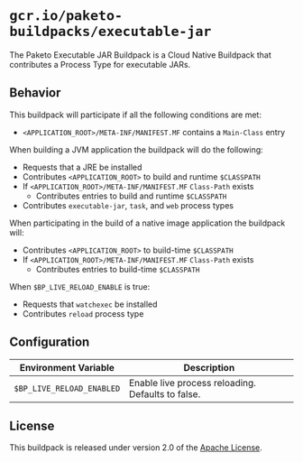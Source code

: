 # `gcr.io/paketo-buildpacks/executable-jar`
The Paketo Executable JAR Buildpack is a Cloud Native Buildpack that contributes a Process Type for executable JARs.

## Behavior
This buildpack will participate if all the following conditions are met:

* `<APPLICATION_ROOT>/META-INF/MANIFEST.MF` contains a `Main-Class` entry

When building a JVM application the buildpack will do the following:
* Requests that a JRE be installed
* Contributes `<APPLICATION_ROOT>` to build and runtime `$CLASSPATH`
* If `<APPLICATION_ROOT>/META-INF/MANIFEST.MF` `Class-Path` exists
  * Contributes entries to build and runtime `$CLASSPATH`
* Contributes `executable-jar`, `task`, and `web` process types

When participating in the build of a native image application the buildpack will:
* Contributes `<APPLICATION_ROOT>` to build-time `$CLASSPATH`
* If `<APPLICATION_ROOT>/META-INF/MANIFEST.MF` `Class-Path` exists
  * Contributes entries to build-time `$CLASSPATH`

When `$BP_LIVE_RELOAD_ENABLE` is true:
* Requests that `watchexec` be installed
* Contributes `reload` process type

## Configuration
| Environment Variable      | Description                                       |
| ------------------------- | ------------------------------------------------- |
| `$BP_LIVE_RELOAD_ENABLED` | Enable live process reloading. Defaults to false. |

## License
This buildpack is released under version 2.0 of the [Apache License][a].

[a]: http://www.apache.org/licenses/LICENSE-2.0

